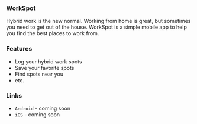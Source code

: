 ### WorkSpot

Hybrid work is the new normal.
Working from home is great, but sometimes you need to get out of the house.
WorkSpot is a simple mobile app to help you find the best places to work from.

### Features

- Log your hybrid work spots
- Save your favorite spots
- Find spots near you
- etc.

### Links

- `Android` - coming soon
- `iOS` - coming soon
